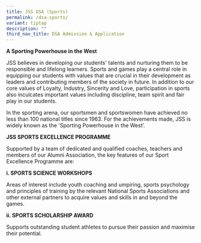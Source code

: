 ```yaml
---
title: JSS DSA (Sports)
permalink: /dsa-sports/
variant: tiptap
description: ""
third_nav_title: DSA Admission & Application
---
```

<p><strong>A Sporting Powerhouse in the West</strong>
</p>
<p>JSS believes in developing our students' talents and nurturing them to
be responsible and lifelong learners. Sports and games play a central role
in equipping our students with values that are crucial in their development
as leaders and contributing members of the society in future. In addition
to our core values of Loyalty, Industry, Sincerity and Love, participation
in sports also inculcates important values including discipline, team spirit
and fair play in our students.</p>
<p>In the sporting arena, our sportsmen and sportswomen have achieved no
less than 100 national titles since 1963. For the achievements made, JSS
is widely known as the 'Sporting Powerhouse in the West’.</p>
<p><strong>JSS SPORTS EXCELLENCE PROGRAMME</strong>
</p>
<p>Supported by a team of dedicated and qualified coaches, teachers and members
of our Alumni Association, the key features of our Sport Excellence Programme
are:</p>
<p><strong>i. SPORTS SCIENCE WORKSHOPS</strong>
</p>
<p>Areas of interest include youth coaching and umpiring, sports psychology
and principles of training by the relevant National Sports Associations
and other external partners to acquire values and skills in and beyond
the games.</p>
<p><strong>ii. SPORTS SCHOLARSHIP AWARD</strong>
</p>
<p>Supports outstanding student athletes to pursue their passion and maximise
their potential.</p>